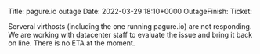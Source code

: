Title: pagure.io outage
Date: 2022-03-29 18:10+0000
OutageFinish: 
Ticket:

Serveral virthosts (including the one running pagure.io) are not
responding. We are working with datacenter staff to evaluate the
issue and bring it back on line. There is no ETA at the moment.
